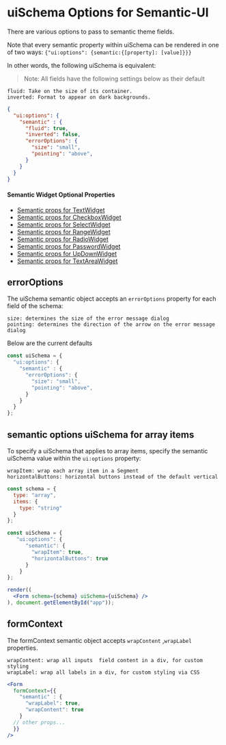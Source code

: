 # uiSchema Options for Semantic-UI

There are various options to pass to semantic theme fields.

Note that every semantic property within uiSchema can be rendered in one of two ways: `{"ui:options": {semantic:{[property]: [value]}}}`

In other words, the following uiSchema is equivalent:

> Note: All fields have the following settings below as their default

```
fluid: Take on the size of its container.
inverted: Format to appear on dark backgrounds.
```

```json
{
  "ui:options": {
    "semantic" : {
      "fluid": true,
      "inverted": false,
      "errorOptions": {
        "size": "small",
        "pointing": "above",
      }
    }
  }
}
```
#### Semantic Widget Optional Properties
 - [Semantic props for TextWidget](https://react.semantic-ui.com/elements/input/)
 - [Semantic props for CheckboxWidget](https://react.semantic-ui.com/modules/checkbox/)
 - [Semantic props for SelectWidget](https://react.semantic-ui.com/modules/dropdown/)
 - [Semantic props for RangeWidget](https://react.semantic-ui.com/elements/input/)
 - [Semantic props for RadioWidget](https://react.semantic-ui.com/addons/radio/)
 - [Semantic props for PasswordWidget](https://react.semantic-ui.com/elements/input/)
 - [Semantic props for UpDownWidget](https://react.semantic-ui.com/elements/input/)
 - [Semantic props for TextAreaWidget](https://react.semantic-ui.com/addons/text-area/)



## errorOptions

The uiSchema semantic object accepts an `errorOptions` property for each field of the schema:

```
size: determines the size of the error message dialog
pointing: determines the direction of the arrow on the error message dialog
```

Below are the current defaults
```jsx
const uiSchema = {
  "ui:options": {
    "semantic" : {
      "errorOptions": {
        "size": "small",
        "pointing": "above",
      }
    }
  }
};
```

## semantic options uiSchema for array items

To specify a uiSchema that applies to array items, specify the semantic uiSchema value within the `ui:options` property:


```
wrapItem: wrap each array item in a Segment
horizontalButtons: horizontal buttons instead of the default vertical
```

```jsx
const schema = {
  type: "array",
  items: {
    type: "string"
  }
};

const uiSchema = {
   "ui:options": {
      "semantic": {
        "wrapItem": true,
        "horizontalButtons": true
      }
    }
};

render((
  <Form schema={schema} uiSchema={uiSchema} />
), document.getElementById("app"));
```

## formContext

The formContext semantic object accepts `wrapContent` ,`wrapLabel` properties.

```
wrapContent: wrap all inputs  field content in a div, for custom styling
wrapLabel: wrap all labels in a div, for custom styling via CSS
```

```jsx
<Form
  formContext={{
    "semantic" : {
      "wrapLabel": true,
      "wrapContent": true
    }
  // other props...
  }}
/>
```
